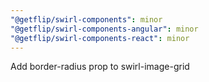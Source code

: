 ```yaml
---
"@getflip/swirl-components": minor
"@getflip/swirl-components-angular": minor
"@getflip/swirl-components-react": minor
---
```


Add border-radius prop to swirl-image-grid
